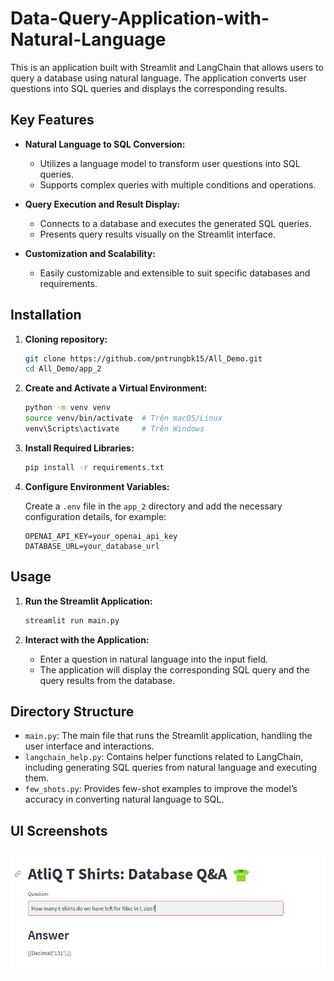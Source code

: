 # Data-Query-Application-with-Natural-Language

This is an application built with Streamlit and LangChain that allows users to query a database using natural language. The application converts user questions into SQL queries and displays the corresponding results.

## Key Features

- **Natural Language to SQL Conversion:**
  - Utilizes a language model to transform user questions into SQL queries.
  - Supports complex queries with multiple conditions and operations.

- **Query Execution and Result Display:**
  - Connects to a database and executes the generated SQL queries.
  - Presents query results visually on the Streamlit interface.

- **Customization and Scalability:**
  - Easily customizable and extensible to suit specific databases and requirements.

## Installation

1. **Cloning repository:**

   ```bash
   git clone https://github.com/pntrungbk15/All_Demo.git
   cd All_Demo/app_2
   ```

2. **Create and Activate a Virtual Environment:**

   ```bash
   python -m venv venv
   source venv/bin/activate  # Trên macOS/Linux
   venv\Scripts\activate     # Trên Windows
   ```

3. **Install Required Libraries:**

   ```bash
   pip install -r requirements.txt
   ```

4. **Configure Environment Variables:**

   Create a `.env` file in the `app_2` directory and add the necessary configuration details, for example:

   ```env
   OPENAI_API_KEY=your_openai_api_key
   DATABASE_URL=your_database_url
   ```

## Usage

1. **Run the Streamlit Application:**

   ```bash
   streamlit run main.py
   ```

2. **Interact with the Application:**
   - Enter a question in natural language into the input field.
   - The application will display the corresponding SQL query and the query results from the database.

## Directory Structure

- `main.py`: The main file that runs the Streamlit application, handling the user interface and interactions.
- `langchain_help.py`: Contains helper functions related to LangChain, including generating SQL queries from natural language and executing them.
- `few_shots.py`: Provides few-shot examples to improve the model’s accuracy in converting natural language to SQL.

## UI Screenshots
![](assets/image.jpg)
